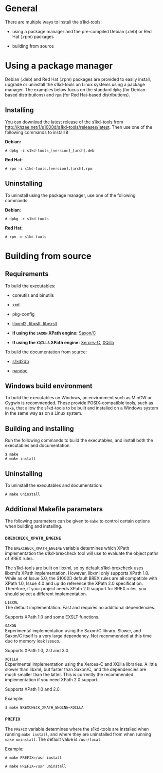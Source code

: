 General
=======

There are multiple ways to install the s1kd-tools:

-   using a package manager and the pre-compiled Debian (.deb) or Red
    Hat (.rpm) packages

-   building from source

Using a package manager
=======================

Debian (.deb) and Red Hat (.rpm) packages are provided to easily
install, upgrade or uninstall the s1kd-tools on Linux systems using a
package manager. The examples below focus on the standard `dpkg` (for
Debian-based distributions) and `rpm` (for Red Hat-based distributions).

Installing
----------

You can download the latest release of the s1kd-tools from
<http://khzae.net/1/s1000d/s1kd-tools/releases/latest>. Then use one of
the following commands to install it:

**Debian:**

    # dpkg -i s1kd-tools_[version]_[arch].deb

**Red Hat:**

    # rpm -i s1kd-tools.[version].[arch].rpm

Uninstalling
------------

To uninstall using the package manager, use one of the following
commands:

**Debian:**

    # dpkg -r s1kd-tools

**Red Hat:**

    # rpm -e s1kd-tools

Building from source
====================

Requirements
------------

To build the executables:

-   coreutils and binutils

-   xxd

-   pkg-config

-   [libxml2, libxslt, libexslt](http://xmlsoft.org)

-   **If using the `SAXON` XPath engine:**
    [Saxon/C](https://www.saxonica.com/saxon-c/index.xml)

-   **If using the `XQILLA` XPath engine:**
    [Xerces-C](https://xerces.apache.org/xerces-c/),
    [XQilla](http://xqilla.sourceforge.net/HomePage)

To build the documentation from source:

-   [s1kd2db](http://github.com/kibook/s1kd2db)

-   [pandoc](https://pandoc.org/)

Windows build environment
-------------------------

To build the executables on Windows, an environment such as MinGW or
Cygwin is recommended. These provide POSIX-compatible tools, such as
`make`, that allow the s1kd-tools to be built and installed on a Windows
system in the same way as on a Linux system.

Building and installing
-----------------------

Run the following commands to build the executables, and install both
the executables and documentation:

    $ make
    # make install

Uninstalling
------------

To uninstall the executables and documentation:

    # make uninstall

Additional Makefile parameters
------------------------------

The following parameters can be given to `make` to control certain
options when building and installing.

### `BREXCHECK_XPATH_ENGINE`

The `BREXCHECK_XPATH_ENGINE` variable determines which XPath
implementation the s1kd-brexcheck tool will use to evaluate the object
paths of BREX rules.

The s1kd-tools are built on libxml, so by default s1kd-brexcheck uses
libxml's XPath implementation. However, libxml only supports XPath 1.0.
While as of Issue 5.0, the S1000D default BREX rules are all compatible
with XPath 1.0, Issue 4.0 and up do reference the XPath 2.0
specification. Therefore, if your project needs XPath 2.0 support for
BREX rules, you should select a different implementation.

`LIBXML`  
The default implementation. Fast and requires no additional
dependencies.

Supports XPath 1.0 and some EXSLT functions.

`SAXON`  
Experimental implementation using the Saxon/C library. Slower, and
Saxon/C itself is a very large dependency. Not recommended at this time
due to memory leak issues.

Supports XPath 1.0, 2.0 and 3.0.

`XQILLA`  
Experimental implementation using the Xerces-C and XQilla libraries. A
little slower than libxml, but faster than Saxon/C, and the dependencies
are much smaller than the latter. This is currently the recommended
implementation if you need XPath 2.0 support.

Supports XPath 1.0 and 2.0.

Example:

    $ make BREXCHECK_XPATH_ENGINE=XQILLA

### `PREFIX`

The `PREFIX` variable determines where the s1kd-tools are installed when
running `make install`, and where they are uninstalled from when running
`make uninstall`. The default value is `/usr/local`.

Example:

    # make PREFIX=/usr install

    # make PREFIX=/usr uninstall
